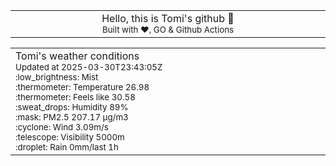 
<div align="center">
<table>
<tbody>
<td align="center">
<img width="2000" height="0"><br>
Hello, this is Tomi's github 👋<br>
<sup>Built with ❤️, GO & Github Actions</sup><br>
<img width="2000" height="0">
</td>
</tbody>
</table>
</div>
<table>
<tbody>
<td align="left">
<img width="2000" height="0"><br>
Tomi's weather conditions<br>
<sup>Updated at 2025-03-30T23:43:05Z</sup><br>
<sup>:low_brightness: Mist</sup><br>
<sup>:thermometer: Temperature 26.98 </sup><br>
<sup>:thermometer: Feels like 30.58</sup><br>
<sup>:sweat_drops: Humidity 89%</sup><br>
<sup>:mask: PM2.5 207.17 μg/m3</sup><br>
<sup>:cyclone: Wind 3.09m/s </sup><br>
<sup>:telescope: Visibility 5000m </sup><br>
<sup>:droplet: Rain 0mm/last 1h </sup><br>
<img width="2000" height="0">
</td>
<td align="left">
<img width="2000" height="0"><br>
<br>
<img width="2000" height="0">
</td>
</tbody>
</table>
</div>
    